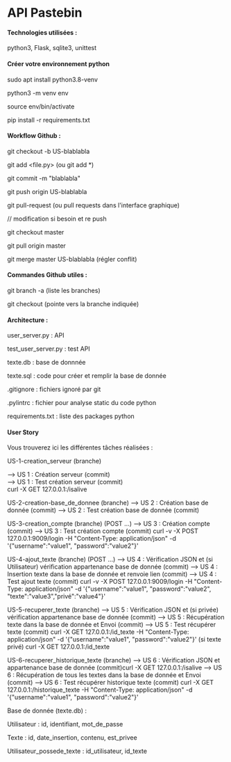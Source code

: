 <h1> API Pastebin </h1>

<h4> Technologies utilisées : </h4>

python3, Flask, sqlite3, unittest

<h4> Créer votre environnement python </h4>

sudo apt install python3.8-venv

python3 -m venv env

source env/bin/activate

pip install -r requirements.txt

<h4> Workflow Github : </h4>

git checkout -b US-blablabla

git add <file.py> (ou git add *)

git commit -m "blablabla"

git push origin US-blablabla

git pull-request (ou pull requests dans l'interface graphique)

// modification si besoin et re push

git checkout master

git pull origin master

git merge master US-blablabla (régler conflit)

<h4> Commandes Github utiles : </h4>

git branch -a (liste les branches)

git checkout <branch> (pointe vers la branche indiquée)

<h4>Architecture : </h4>  
  
user_server.py : API

test_user_server.py : test API
  
texte.db : base de donnnée
  
texte.sql : code pour créer et remplir la base de donnée
  
.gitignore : fichiers ignoré par git
  
.pylintrc : fichier pour analyse static du code python
  
requirements.txt : liste des packages python
  
<h4> User Story </h4>

Vous trouverez ici les différentes tâches réalisées :
  
US-1-creation_serveur (branche)
  
  --> US 1 : Création serveur (commit) \
  --> US 1 : Test création serveur (commit) \
      curl -X GET 127.0.0.1:<port>/isalive

US-2-creation-base_de_donnee (branche)
   --> US 2 : Création base de donnée (commit)
   --> US 2 : Test création base de donnée (commit)

US-3-creation_compte (branche) (POST ...)
  --> US 3 : Création compte (commit)
  --> US 3 : Test création compte (commit)
      curl -v -X POST 127.0.0.1:9009/login -H "Content-Type: application/json"  -d '{"username":"value1", "password":"value2"}'

US-4-ajout_texte (branche) (POST ...)
  --> US 4 : Vérification JSON et (si Utilisateur) vérification appartenance base de donnée (commit)
  --> US 4 : Insertion texte dans la base de donnée et renvoie lien (commit)
  --> US 4 : Test ajout texte (commit)
      curl -v -X POST 127.0.0.1:9009/login -H "Content-Type: application/json"  -d '{"username":"value1", "password":"value2", "texte":"value3","privé":"value4"}'
  
US-5-recuperer_texte (branche)
  --> US 5 : Vérification JSON et (si privée) vérification appartenance base de donnée (commit)
  --> US 5 : Récupération texte dans la base de donnée et Envoi (commit)
  --> US 5 : Test récupérer texte (commit) 
      curl -X GET 127.0.0.1:<port>/id_texte -H "Content-Type: application/json" -d '{"username":"value1", "password":"value2"}' (si texte privé)
      curl -X GET 127.0.0.1:<port>/id_texte

US-6-recuperer_historique_texte (branche)
  --> US 6 : Vérification JSON et appartenance base de donnée (commit)curl -X GET 127.0.0.1:<port>/isalive
  --> US 6 : Récupération de tous les textes dans la base de donnée et Envoi (commit)
  --> US 6 : Test récupérer historique texte (commit)
      curl -X GET 127.0.0.1:<port>/historique_texte -H "Content-Type: application/json" -d '{"username":"value1", "password":"value2"}'

Base de donnée (texte.db) :

Utilisateur : id, identifiant, mot_de_passe

Texte : id, date_insertion, contenu, est_privee

Utilisateur_possede_texte : id_utilisateur, id_texte
